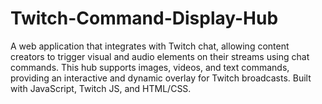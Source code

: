 # Twitch-Command-Display-Hub
A web application that integrates with Twitch chat, allowing content creators to trigger visual and audio elements on their streams using chat commands. This hub supports images, videos, and text commands, providing an interactive and dynamic overlay for Twitch broadcasts. Built with JavaScript, Twitch JS, and HTML/CSS.

